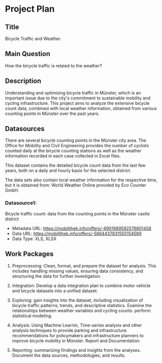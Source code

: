 # Project Plan

## Title

Bicycle Traffic and Weather.

## Main Question

How the bicycle traffic is related to the weather?
## Description


Understanding and optimizing bicycle traffic in Münster, which is an important issue due to the city's commitment to sustainable mobility and cycling infrastructure. This project aims to analyze the extensive bicycle count data, combined with local weather information, obtained from various counting points in Münster over the past years.

## Datasources

There are several bicycle counting points in the Münster city area. The Office for Mobility and Civil Engineering provides the number of cyclists counted daily at the bicycle counting stations as well as the weather information recorded in each case collected in Excel files. 

This dataset contains the detailed bicycle count data from the last few years, both on a daily and hourly basis for the selected district. 

The data sets also contain local weather information for the respective time, but it is obtained from: World Weather Online provided by Eco Counter GmbH.



### Datasource1: 

 Bicycle traffic count: data from the counting points in the Münster castle district
* Metadata URL: https://mobilithek.info/offers/-6901989592576801458
* Data URL: https://mobilithek.info/offers/-5664437831555154589
* Data Type: XLS, XLSX



 

## Work Packages

1. Preprocessing: Clean, format, and prepare the dataset for analysis. This includes handling missing values, ensuring data consistency, and structuring the data for further investigation.

2.  Integration: Develop a data integration plan to combine motor vehicle and bicycle datasets into a unified dataset.

3. Exploring:  gain insights into the dataset, including visualization of bicycle traffic patterns, trends, and descriptive statistics. Examine the relationships between weather variables and cycling counts. perform statistical modeling.

4. Analysis: Using Machine Learnin, Time-series analysis and other analysis techniques to provide parking and infrastructure recommendations for policymakers and infrastructure planners to improve bicycle mobility in Münster.
Report and Documentation:

6. Reporting: summarizing findings and insights from the analyses.
Document the data sources, methodologies, and results.

